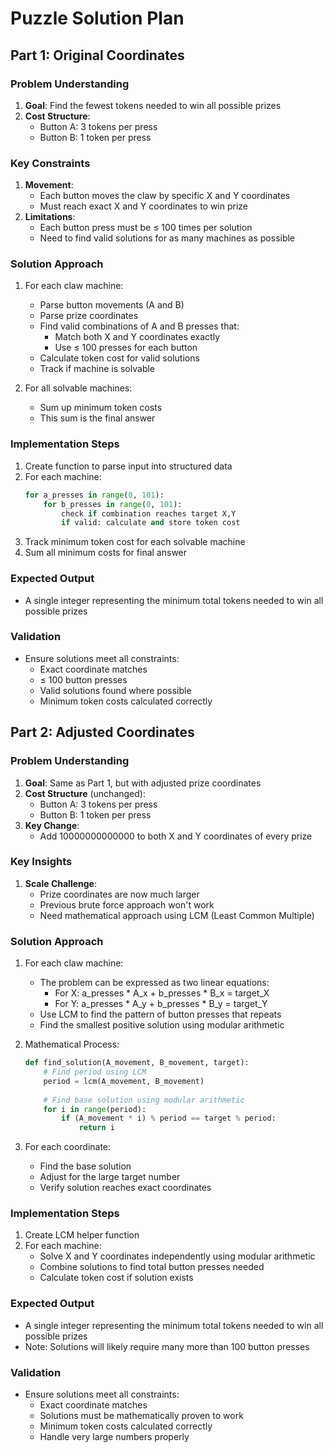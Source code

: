 # Puzzle Solution Plan

## Part 1: Original Coordinates
### Problem Understanding
1. **Goal**: Find the fewest tokens needed to win all possible prizes
2. **Cost Structure**:
   - Button A: 3 tokens per press
   - Button B: 1 token per press

### Key Constraints
1. **Movement**:
   - Each button moves the claw by specific X and Y coordinates
   - Must reach exact X and Y coordinates to win prize
2. **Limitations**:
   - Each button press must be ≤ 100 times per solution
   - Need to find valid solutions for as many machines as possible

### Solution Approach
1. For each claw machine:
   - Parse button movements (A and B)
   - Parse prize coordinates
   - Find valid combinations of A and B presses that:
     * Match both X and Y coordinates exactly
     * Use ≤ 100 presses for each button
   - Calculate token cost for valid solutions
   - Track if machine is solvable

2. For all solvable machines:
   - Sum up minimum token costs
   - This sum is the final answer

### Implementation Steps
1. Create function to parse input into structured data
2. For each machine:
   ```python
   for a_presses in range(0, 101):
       for b_presses in range(0, 101):
           check if combination reaches target X,Y
           if valid: calculate and store token cost
   ```
3. Track minimum token cost for each solvable machine
4. Sum all minimum costs for final answer

### Expected Output
- A single integer representing the minimum total tokens needed to win all possible prizes

### Validation
- Ensure solutions meet all constraints:
  * Exact coordinate matches
  * ≤ 100 button presses
  * Valid solutions found where possible
  * Minimum token costs calculated correctly

## Part 2: Adjusted Coordinates
### Problem Understanding
1. **Goal**: Same as Part 1, but with adjusted prize coordinates
2. **Cost Structure** (unchanged):
   - Button A: 3 tokens per press
   - Button B: 1 token per press
3. **Key Change**:
   - Add 10000000000000 to both X and Y coordinates of every prize

### Key Insights
1. **Scale Challenge**:
   - Prize coordinates are now much larger
   - Previous brute force approach won't work
   - Need mathematical approach using LCM (Least Common Multiple)

### Solution Approach
1. For each claw machine:
   - The problem can be expressed as two linear equations:
     * For X: a_presses * A_x + b_presses * B_x = target_X
     * For Y: a_presses * A_y + b_presses * B_y = target_Y
   - Use LCM to find the pattern of button presses that repeats
   - Find the smallest positive solution using modular arithmetic

2. Mathematical Process:
   ```python
   def find_solution(A_movement, B_movement, target):
       # Find period using LCM
       period = lcm(A_movement, B_movement)
       
       # Find base solution using modular arithmetic
       for i in range(period):
           if (A_movement * i) % period == target % period:
               return i
   ```

3. For each coordinate:
   - Find the base solution
   - Adjust for the large target number
   - Verify solution reaches exact coordinates

### Implementation Steps
1. Create LCM helper function
2. For each machine:
   - Solve X and Y coordinates independently using modular arithmetic
   - Combine solutions to find total button presses needed
   - Calculate token cost if solution exists

### Expected Output
- A single integer representing the minimum total tokens needed to win all possible prizes
- Note: Solutions will likely require many more than 100 button presses

### Validation
- Ensure solutions meet all constraints:
  * Exact coordinate matches
  * Solutions must be mathematically proven to work
  * Minimum token costs calculated correctly
  * Handle very large numbers properly